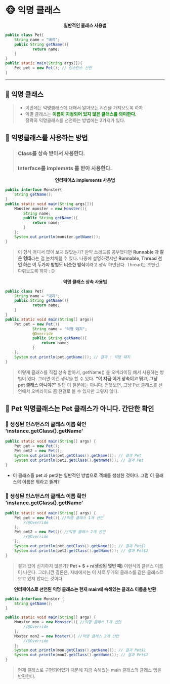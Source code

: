 # 🐵 익명 클래스

<center><strong>  일반적인 클래스 사용법</strong></center>

```java
public class Pet{
	String name = "돼지";
	public String getName(){
			return name;
	}
}
public static main(String args[]){
	Pet pet = new Pet(); // 인스턴스 선언 
}
```
---
## 🙈 익명 클래스

> * 이번에는 익명클래스에 대해서 알아보는 시간을 가져보도록 하자 
> * 익멸 클래스는 <span style="color:green">**이름이 지정되어 있지 않은 클래스를 의미한다.**</span>  
> 정확히 익명클래스를 선언하는 방법에는 2가지가 있다. 
> 

## 🙉 익명클래스를 사용하는 방법 
> ### Class를 상속 받아서 사용한다. 
> ### Interface를 implemets 를 받아 사용한다. 

<center><strong>인터페이스 implements 사용법</strong></center>

```java
public interface Monster{
	String getName();
} 
public static void main(String args[]){
	Monster monster = new Monster(){
		String name;
		public String getName(){
			return name;
		}
	};
	System.out.println(monster.getName());
}
```

> 이 형식 어디서 많이 보지 않았는가? 만약 쓰레드를 공부했다면 **Runnable 과 같은 형태**라는 걸 눈치채챌 수 있다. 나중에 설명하겠지만 **Runnable, Thread 선언 하는 이 두가지 방법도 비슷한 방식**이라고 생각 하면된다. Thread는 조만간 다뤄보도록 하자 : D
> 

<center><strong>익명 클래스 상속 사용법</strong></center>

```java
public class Pet{
	String name = "돼지";
	public String getName(){
			return name;
	}
}
public static void main(String[] args){
	Pet pet = new Pet(){
			String name = "익명 돼지";
			@Override
			public String getName(){
				return name;
			}
	};
	System.out.println(pet.getName()); // 결과 : 익명 돼지
}
```

> 이렇게 클래스를 직접 상속 받아서, getName() 을 오버라이딩 해서 사용하는 방법이 있다. 그러면 이런 생각을 할 수 있다. **"야 지금 이거 상속이고 뭐고, 그냥 pet 클래스 아니야?"** 일단 이 질문에는 아니다. 언뜻보면, 그냥 Pet 클래스를 선언에서 오버라이드 좀 한걸로 볼 수 있지만 그렇지 않다.
> 

## 🙉 Pet 익명클래스는 Pet 클래스가 아니다. 간단한 확인 

### 🙈 생성된 인스턴스의 클래스 이름 확인 'instance.getClass().getName' 

```java
public static void main(String[] args) {
	Pet pet = new Pet();
	Pet pet2 = new Pet();
	System.out.println(pet.getClass().getName()); // 결과 Pet
	System.out.println(pet2.getClass().getName()); // 결과 Pet
}
```
* 이 클래스들 pet 과 pet2는 일반적인 방법으로 객체를 생성한 것이다. 그럼 이 클래스의 이름은 뭐라고 뜰까?

### 🙈 생성된 인스턴스의 클래스 이름 확인 'instance.getClass().getName' 

```java
public static void main(String[] args) {
	Pet pet = new Pet(){ //익명 클래스 1개 선언
		//@Override 
	};
	Pet pet2 = new Pet(){ //익명 클래스 2개 선언
		//@Override 
	};
	System.out.println(pet.getClass().getName()); // 결과 Pet$1
	System.out.println(pet2.getClass().getName()); // 결과 Pet$2
}
```

> 결과 값이 신기하지 않은가? **Pet + $ + n(생성된 몇번 째)** 이런식의 클래스 이름이 나온다. 그러니깐 결론은, 자바에서는 이 서로 두개의 클래스를 같은 클래스로 보고 있지 않다는 것이다. 
> 

<center> <strong> 인터페이스로 선언된 익명 클래스는 현재 main에 속해있는 클래스 이름을 반환</strong></center>

```java
public interface Monster {
    String getName();
}

public static void main(String[] args) {
	Monster mon = new Monster(){ //익명 클래스 1개 선언
		//@Override 
	};
	Moster mon2 = new Moster(){ //익명 클래스 2개 선언
		//@Override 
	};
	System.out.println(mon.getClass().getName()); // 결과 Pet$1
	System.out.println(mon2.getClass().getName()); // 결과 Pet$2
}
```

> 현재 클래스로 구현되어있기 때문에 지금 속해있는 main 클래스의 클래스 명을 반환한다. 
